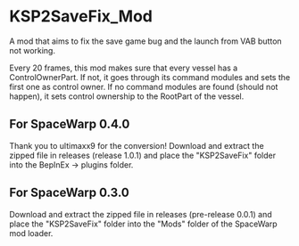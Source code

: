 # KSP2SaveFix_Mod
A mod that aims to fix the save game bug and the launch from VAB button not working.

Every 20 frames, this mod makes sure that every vessel has a ControlOwnerPart. If not, it goes through its command modules and sets the first one as control owner.
If no command modules are found (should not happen), it sets control ownership to the RootPart of the vessel.

## For SpaceWarp 0.4.0
Thank you to ultimaxx9 for the conversion!
Download and extract the zipped file in releases (release 1.0.1) and place the "KSP2SaveFix" folder into the BepInEx -> plugins folder.

## For SpaceWarp 0.3.0
Download and extract the zipped file in releases (pre-release 0.0.1) and place the "KSP2SaveFix" folder into the "Mods" folder of the SpaceWarp mod loader.
